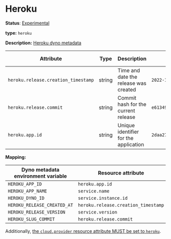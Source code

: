 # Heroku

**Status**: [Experimental][DocumentStatus]

**type:** `heroku`

**Description:** [Heroku dyno metadata]

<!-- semconv heroku -->
| Attribute  | Type | Description  | Examples  | Requirement Level |
|---|---|---|---|---|
| `heroku.release.creation_timestamp` | string | Time and date the release was created | `2022-10-23T18:00:42Z` | Opt-In |
| `heroku.release.commit` | string | Commit hash for the current release | `e6134959463efd8966b20e75b913cafe3f5ec` | Opt-In |
| `heroku.app.id` | string | Unique identifier for the application | `2daa2797-e42b-4624-9322-ec3f968df4da` | Opt-In |
<!-- endsemconv -->

**Mapping:**

| Dyno metadata environment variable | Resource attribute                  |
|------------------------------------|-------------------------------------|
| `HEROKU_APP_ID`                    | `heroku.app.id`                     |
| `HEROKU_APP_NAME`                  | `service.name`                      |
| `HEROKU_DYNO_ID`                   | `service.instance.id`               |
| `HEROKU_RELEASE_CREATED_AT`        | `heroku.release.creation_timestamp` |
| `HEROKU_RELEASE_VERSION`           | `service.version`                   |
| `HEROKU_SLUG_COMMIT`               | `heroku.release.commit`             |

Additionally, [the `cloud.provider` resource attribute MUST be set to `heroku`](../cloud.md).

[Heroku dyno metadata]: https://devcenter.heroku.com/articles/dyno-metadata

[DocumentStatus]: https://github.com/open-telemetry/opentelemetry-specification/tree/v1.22.0/specification/document-status.md
